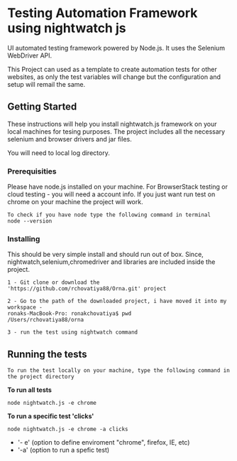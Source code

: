 # Testing Automation Framework using nightwatch js

UI automated testing framework powered by Node.js. It uses the Selenium WebDriver API. 

This Project can used as a template to create automation tests for other websites, as only the test variables will change but the configuration and setup will remail the same. 


## Getting Started

These instructions will help you install nightwatch.js framework on your local machines for tesing purposes. The project includes 
all the necessary selenium and browser drivers and jar files. 

You will need to local log directory. 
    
### Prerequisities

Please have node.js installed on your machine.
For BrowserStack testing or cloud testing - you will need a account info. If you just want run test on chrome on your machine 
the project will work. 

```
To check if you have node type the following command in terminal 
node --version
```


### Installing

  This should be very simple install and should run out of box. Since, nightwatch,selenium,chromedriver and
    libraries are included inside the project. 
  
    
```
1 - Git clone or download the 'https://github.com/rchovatiya88/Orna.git' project
```

```
2 - Go to the path of the downloaded project, i have moved it into my workspace - 
ronaks-MacBook-Pro: ronakchovatiya$ pwd
/Users/rchovatiya88/orna
```

```
3 - run the test using nightwatch command
```

## Running the tests

    To run the test locally on your machine, type the following command in the project directory
   
**To run all tests**
```
node nightwatch.js -e chrome 
```

**To run a specific test 'clicks'**
```
node nightwatch.js -e chrome -a clicks 
```

  * '- e' (option to define enviroment "chrome", firefox, IE, etc)
  * '-a'  (option to run a spefic test)
 






